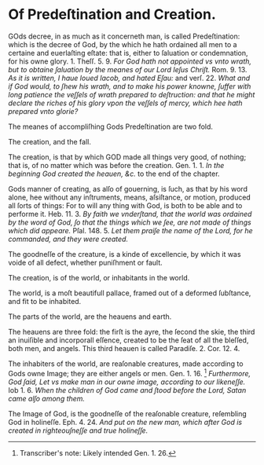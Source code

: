 # Of Predeſtination and Creation.

GOds decree, in as much as it concerneth man, is called Predeſtination: which is the decree of God, by the which he hath ordained all men to a certaine and euerlaſting eſtate: that is, either to ſaluation or condemnation, for his owne glory. 1. Theſſ. 5. 9. *For God hath not appointed vs vnto wrath, but to obtaine ſaluation by the meanes of our Lord Ieſus Chriſt.* Rom. 9. 13. *As it is written, I haue loued Iacob, and hated Eſau:* and verſ. 22. *What and if God would, to ſhew his wrath, and to make his power knowne, ſuffer with long patience the veſſels of wrath prepared to deſtruction: and that he might declare the riches of his glory vpon the veſſels of mercy, which hee hath prepared vnto glorie?*

The meanes of accompliſhing Gods Predeſtination are two fold.

The creation, and the fall.

The creation, is that by which GOD made all things very good, of nothing; that is, of no matter which was before the creation. Gen. 1. 1. *In the beginning God created the heauen, &c.* to the end of the chapter.

Gods manner of creating, as alſo of gouerning, is ſuch, as that by his word alone, hee without any inſtruments, means, aſsiſtance, or motion, produced all ſorts of things: For to will any thing with God, is both to be able and to performe it. Heb. 11. 3. *By faith we vnderſtand, that the world was ordained by the word of God, ſo that the things which we ſee, are not made of things which did appeare.* Pſal. 148. 5. *Let them praiſe the name of the Lord, for he commanded, and they were created.*

The goodneſſe of the creature, is a kinde of excellencie, by which it was voide of all defect, whether puniſhment or fault.

The creation, is of the world, or inhabitants in the world.

The world, is a moſt beautifull pallace, framed out of a deformed ſubſtance, and fit to be inhabited.

The parts of the world, are the heauens and earth.

The heauens are three fold: the firſt is the ayre, the ſecond the skie, the third an inuiſible and incorporall eſſence, created to be the ſeat of all the bleſſed, both men, and angels. This third heauen is called Paradiſe. 2. Cor. 12. 4.

The inhabiters of the world, are reaſonable creatures, made according to Gods owne Image; they are either angels or men. Gen. 1. 16. [^1] *Furthermore, God ſaid, Let vs make man in our owne image, according to our likeneſſe.* Iob 1. 6. *When the children of God came and ſtood before the Lord, Satan came alſo among them.*

The Image of God, is the goodneſſe of the reaſonable creature, reſembling God in holineſſe. Eph. 4. 24. *And put on the new man, which after God is created in righteouſneſſe and true holineſſe.*

[^1]: Transcriber's note: Likely intended Gen. 1. 26.